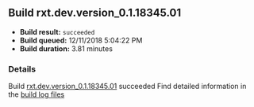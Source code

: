 ## Build rxt.dev.version_0.1.18345.01
- **Build result:** `succeeded`
- **Build queued:** 12/11/2018 5:04:22 PM
- **Build duration:** 3.81 minutes
### Details
Build [rxt.dev.version_0.1.18345.01](https://winappstudio.visualstudio.com/web/build.aspx?pcguid=a4ef43be-68ce-4195-a619-079b4d9834c2&builduri=vstfs%3a%2f%2f%2fBuild%2fBuild%2f26737) succeeded
Find detailed information in the [build log files](https://uwpctdiags.blob.core.windows.net/buildlogs/rxt.dev.version_0.1.18345.01_logs.zip)
